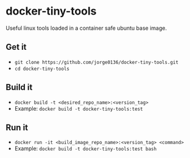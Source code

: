 # docker-tiny-tools
Useful linux tools loaded in a container safe ubuntu base image. 

## Get it
* `git clone https://github.com/jorge0136/docker-tiny-tools.git`
* `cd docker-tiny-tools`

## Build it
* `docker build -t <desired_repo_name>:<version_tag>`
* Example: `docker build -t docker-tiny-tools:test`

## Run it
* `docker run -it <build_image_repo_name>:<version_tag> <command>`
* Example: `docker build -t docker-tiny-tools:test bash`
